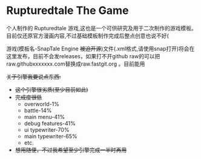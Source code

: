# Rupturedtale The Game
个人制作的 Rupturedtale 游戏,这也是一个可供研究及用于二次制作的游戏模板。目前仅还原官方漫画内容,不过基础模板制作完成后整点创意也说不好(

游戏(模板名-SnapTale Engine ~~被迫开源~~)文件(.xml格式,请使用snap打开)将会在这里发布，目前不会发releases，如果打不开github raw的可以把raw.githubxxxxxxx.com替换成raw.fastgit.org 。目前能用

~~关于引擎我要说点东西:~~
- ~~这个引擎很劣质(至少目前如此)~~
- ~~完成度很低~~
   + overworld-1%
   + battle-14%
   + main menu-41%
   + debug features-41%
   + ui typewriter-70%
   + main typewriter-65%
   + etc.
- ~~想用随便，不过我希望至少引擎完成一半时再用~~
